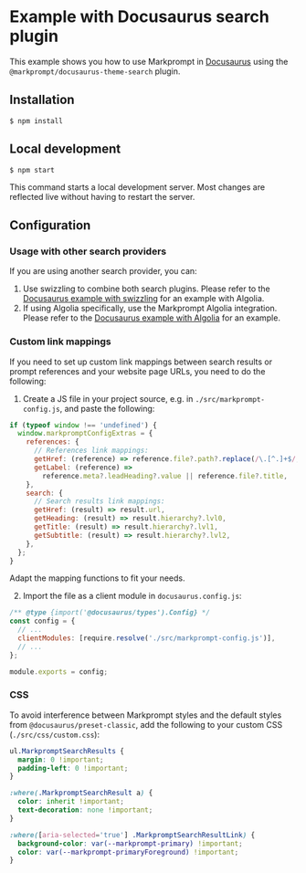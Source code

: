 # Example with Docusaurus search plugin

This example shows you how to use Markprompt in
[Docusaurus](https://docusaurus.io/) using the
`@markprompt/docusaurus-theme-search` plugin.

## Installation

```
$ npm install
```

## Local development

```
$ npm start
```

This command starts a local development server. Most changes are reflected live
without having to restart the server.

## Configuration

### Usage with other search providers

If you are using another search provider, you can:

1. Use swizzling to combine both search plugins. Please refer to the
   [Docusaurus example with swizzling](https://github.com/markprompt/markprompt-js/tree/main/examples/with-docusaurus-swizzled)
   for an example with Algolia.
2. If using Algolia specifically, use the Markprompt Algolia integration. Please
   refer to the
   [Docusaurus example with Algolia](https://github.com/markprompt/markprompt-js/tree/main/examples/with-docusaurus-algolia)
   for an example.

### Custom link mappings

If you need to set up custom link mappings between search results or prompt
references and your website page URLs, you need to do the following:

1. Create a JS file in your project source, e.g. in
   `./src/markprompt-config.js`, and paste the following:

```js
if (typeof window !== 'undefined') {
  window.markpromptConfigExtras = {
    references: {
      // References link mappings:
      getHref: (reference) => reference.file?.path?.replace(/\.[^.]+$/, ''),
      getLabel: (reference) =>
        reference.meta?.leadHeading?.value || reference.file?.title,
    },
    search: {
      // Search results link mappings:
      getHref: (result) => result.url,
      getHeading: (result) => result.hierarchy?.lvl0,
      getTitle: (result) => result.hierarchy?.lvl1,
      getSubtitle: (result) => result.hierarchy?.lvl2,
    },
  };
}
```

Adapt the mapping functions to fit your needs.

2. Import the file as a client module in `docusaurus.config.js`:

```js
/** @type {import('@docusaurus/types').Config} */
const config = {
  // ...
  clientModules: [require.resolve('./src/markprompt-config.js')],
  // ...
};

module.exports = config;
```

### CSS

To avoid interference between Markprompt styles and the default styles from
`@docusaurus/preset-classic`, add the following to your custom CSS
(`./src/css/custom.css`):

```css
ul.MarkpromptSearchResults {
  margin: 0 !important;
  padding-left: 0 !important;
}

:where(.MarkpromptSearchResult a) {
  color: inherit !important;
  text-decoration: none !important;
}

:where([aria-selected='true'] .MarkpromptSearchResultLink) {
  background-color: var(--markprompt-primary) !important;
  color: var(--markprompt-primaryForeground) !important;
}
```
